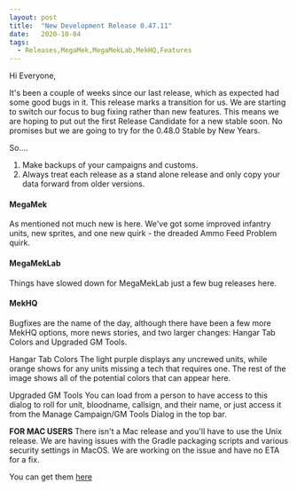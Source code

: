 ```yaml
---
layout: post
title:  "New Development Release 0.47.11"
date:   2020-10-04
tags:
  - Releases,MegaMek,MegaMekLab,MekHQ,Features
---
```

Hi Everyone,

It's been a couple of weeks since our last release, which as expected had some good bugs in it. This release marks a transition for us. We are starting to switch our focus to bug fixing rather than new features. This means we are hoping to put out the first Release Candidate for a new stable soon. No promises but we are going to try for the 0.48.0 Stable by New Years.

So....
1) Make backups of your campaigns and customs.
2) Always treat each release as a stand alone release and only copy your data forward from older versions.

#### MegaMek

As mentioned not much new is here. We've got some improved infantry units, new sprites, and one new quirk - the dreaded Ammo Feed Problem quirk.

#### MegaMekLab

Things have slowed down for MegaMekLab just a few bug releases here.

#### MekHQ

Bugfixes are the name of the day, although there have been a few more MekHQ options, more news stories, and two larger changes: Hangar Tab Colors and Upgraded GM Tools.

Hangar Tab Colors
The light purple displays any uncrewed units, while orange shows for any units missing a tech that requires one. The rest of the image shows all of the potential colors that can appear here.

Upgraded GM Tools
You can load from a person to have access to this dialog to roll for unit, bloodname, callsign, and their name, or just access it from the Manage Campaign/GM Tools Dialog in the top bar.

**FOR MAC USERS**
There isn't a Mac release and you'll have to use the Unix release. We are having issues with the Gradle packaging scripts and various security settings in MacOS.  We are working on the issue and have no ETA for a fix.

You can get them [here](https://megamek.org/downloads.html)
